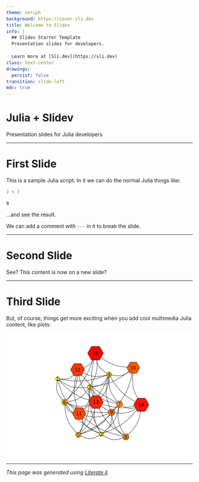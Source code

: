 ```yaml
---
theme: seriph
background: https://cover.sli.dev
title: Welcome to Slidev
info: |
  ## Slidev Starter Template
  Presentation slides for developers.

  Learn more at [Sli.dev](https://sli.dev)
class: text-center
drawings:
  persist: false
transition: slide-left
mdc: true
---
```


# Julia + Slidev

Presentation slides for Julia developers

---

# First Slide

This is a sample Julia script.  In it we can do the normal Julia things
like:

````julia
2 + 7
````

````
9
````

...and see the result.

We can add a comment with `---` in it to break the slide.

---

# Second Slide

See?  This content is now on a new slide?

---

# Third Slide

But, of course, things get more exciting when you add cool
multimedia Julia content, like plots:

![](./slides-17.svg)

---

*This page was generated using [Literate.jl](https://github.com/fredrikekre/Literate.jl).*

